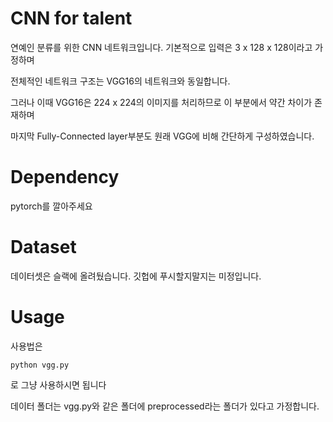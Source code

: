 # CNN for talent

연예인 분류를 위한 CNN 네트워크입니다. 기본적으로 입력은 3 x 128 x 128이라고 가정하며

전체적인 네트워크 구조는 VGG16의 네트워크와 동일합니다.

그러나 이때 VGG16은 224 x 224의 이미지를 처리하므로 이 부분에서 약간 차이가 존재하며

마지막 Fully-Connected layer부분도 원래 VGG에 비해 간단하게 구성하였습니다.

# Dependency

pytorch를 깔아주세요

# Dataset

데이터셋은 슬랙에 올려뒀습니다. 깃헙에 푸시할지말지는 미정입니다.

# Usage

사용법은

```
python vgg.py
```

로 그냥 사용하시면 됩니다

데이터 폴더는 vgg.py와 같은 폴더에 preprocessed라는 폴더가 있다고 가정합니다.
